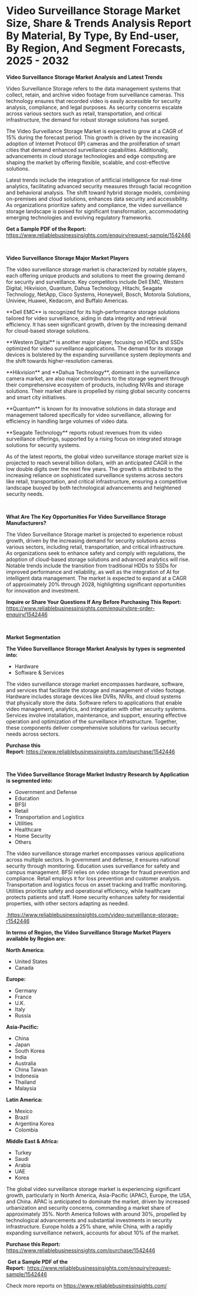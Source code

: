 <p><h1>Video Surveillance Storage Market Size, Share & Trends Analysis Report By Material, By Type, By End-user, By Region, And Segment Forecasts, 2025 - 2032</h1></p><p><strong>Video Surveillance Storage Market Analysis and Latest Trends</strong></p>
<p><p>Video Surveillance Storage refers to the data management systems that collect, retain, and archive video footage from surveillance cameras. This technology ensures that recorded video is easily accessible for security analysis, compliance, and legal purposes. As security concerns escalate across various sectors such as retail, transportation, and critical infrastructure, the demand for robust storage solutions has surged.</p><p>The Video Surveillance Storage Market is expected to grow at a CAGR of 15% during the forecast period. This growth is driven by the increasing adoption of Internet Protocol (IP) cameras and the proliferation of smart cities that demand enhanced surveillance capabilities. Additionally, advancements in cloud storage technologies and edge computing are shaping the market by offering flexible, scalable, and cost-effective solutions.</p><p>Latest trends include the integration of artificial intelligence for real-time analytics, facilitating advanced security measures through facial recognition and behavioral analysis. The shift toward hybrid storage models, combining on-premises and cloud solutions, enhances data security and accessibility. As organizations prioritize safety and compliance, the video surveillance storage landscape is poised for significant transformation, accommodating emerging technologies and evolving regulatory frameworks.</p></p>
<p><strong>Get a Sample PDF of the Report:&nbsp;</strong> <a href="https://www.reliablebusinessinsights.com/enquiry/request-sample/1542446?utm_campaign=3276&utm_medium=2&utm_source=Github&utm_content=ia&utm_term=04042025&utm_id=video-surveillance-storage">https://www.reliablebusinessinsights.com/enquiry/request-sample/1542446</a></p>
<p>&nbsp;</p>
<p><strong>Video Surveillance Storage Major Market Players</strong></p>
<p><p>The video surveillance storage market is characterized by notable players, each offering unique products and solutions to meet the growing demand for security and surveillance. Key competitors include Dell EMC, Western Digital, Hikvision, Quantum, Dahua Technology, Hitachi, Seagate Technology, NetApp, Cisco Systems, Honeywell, Bosch, Motorola Solutions, Uniview, Huawei, Kedacom, and Buffalo Americas.</p><p>**Dell EMC** is recognized for its high-performance storage solutions tailored for video surveillance, aiding in data integrity and retrieval efficiency. It has seen significant growth, driven by the increasing demand for cloud-based storage solutions. </p><p>**Western Digital** is another major player, focusing on HDDs and SSDs optimized for video surveillance applications. The demand for its storage devices is bolstered by the expanding surveillance system deployments and the shift towards higher-resolution cameras.</p><p>**Hikvision** and **Dahua Technology**, dominant in the surveillance camera market, are also major contributors to the storage segment through their comprehensive ecosystem of products, including NVRs and storage solutions. Their market share is propelled by rising global security concerns and smart city initiatives.</p><p>**Quantum** is known for its innovative solutions in data storage and management tailored specifically for video surveillance, allowing for efficiency in handling large volumes of video data.</p><p>**Seagate Technology** reports robust revenues from its video surveillance offerings, supported by a rising focus on integrated storage solutions for security systems.</p><p>As of the latest reports, the global video surveillance storage market size is projected to reach several billion dollars, with an anticipated CAGR in the low double digits over the next few years. The growth is attributed to the increasing reliance on sophisticated surveillance systems across sectors like retail, transportation, and critical infrastructure, ensuring a competitive landscape buoyed by both technological advancements and heightened security needs.</p></p>
<p>&nbsp;</p>
<p><strong>What Are The Key Opportunities For Video Surveillance Storage Manufacturers?</strong></p>
<p><p>The Video Surveillance Storage market is projected to experience robust growth, driven by the increasing demand for security solutions across various sectors, including retail, transportation, and critical infrastructure. As organizations seek to enhance safety and comply with regulations, the adoption of cloud-based storage solutions and advanced analytics will rise. Notable trends include the transition from traditional HDDs to SSDs for improved performance and reliability, as well as the integration of AI for intelligent data management. The market is expected to expand at a CAGR of approximately 20% through 2028, highlighting significant opportunities for innovation and investment.</p></p>
<p><strong>Inquire or Share Your Questions If Any Before Purchasing This Report:</strong> <a href="https://www.reliablebusinessinsights.com/enquiry/pre-order-enquiry/1542446?utm_campaign=3276&utm_medium=2&utm_source=Github&utm_content=ia&utm_term=04042025&utm_id=video-surveillance-storage">https://www.reliablebusinessinsights.com/enquiry/pre-order-enquiry/1542446</a></p>
<p>&nbsp;</p>
<p><strong>Market Segmentation</strong></p>
<p><strong>The Video Surveillance Storage Market Analysis by types is segmented into:</strong></p>
<p><ul><li>Hardware</li><li>Software & Services</li></ul></p>
<p><p>The video surveillance storage market encompasses hardware, software, and services that facilitate the storage and management of video footage. Hardware includes storage devices like DVRs, NVRs, and cloud systems that physically store the data. Software refers to applications that enable video management, analytics, and integration with other security systems. Services involve installation, maintenance, and support, ensuring effective operation and optimization of the surveillance infrastructure. Together, these components deliver comprehensive solutions for various security needs across sectors.</p></p>
<p><strong>Purchase this Report:&nbsp;</strong><a href="https://www.reliablebusinessinsights.com/purchase/1542446?utm_campaign=3276&utm_medium=2&utm_source=Github&utm_content=ia&utm_term=04042025&utm_id=video-surveillance-storage">https://www.reliablebusinessinsights.com/purchase/1542446</a></p>
<p>&nbsp;</p>
<p><strong>The Video Surveillance Storage Market Industry Research by Application is segmented into:</strong></p>
<p><ul><li>Government and Defense</li><li>Education</li><li>BFSI</li><li>Retail</li><li>Transportation and Logistics</li><li>Utilities</li><li>Healthcare</li><li>Home Security</li><li>Others</li></ul></p>
<p><p>The video surveillance storage market encompasses various applications across multiple sectors. In government and defense, it ensures national security through monitoring. Education uses surveillance for safety and campus management. BFSI relies on video storage for fraud prevention and compliance. Retail employs it for loss prevention and customer analysis. Transportation and logistics focus on asset tracking and traffic monitoring. Utilities prioritize safety and operational efficiency, while healthcare protects patients and staff. Home security enhances safety for residential properties, with other sectors adapting as needed.</p></p>
<p><a href="https://www.reliablebusinessinsights.com/video-surveillance-storage-r1542446?utm_campaign=3276&utm_medium=2&utm_source=Github&utm_content=ia&utm_term=04042025&utm_id=video-surveillance-storage">&nbsp;https://www.reliablebusinessinsights.com/video-surveillance-storage-r1542446</a></p>
<p><strong>In terms of Region, the Video Surveillance Storage Market Players available by Region are:</strong></p>
<p>
    <p> <strong> North America: </strong>
        <ul>
            <li>United States</li>
            <li>Canada</li>
        </ul>
        </p> 
    <p> <strong> Europe: </strong>
        <ul>
            <li>Germany</li>
            <li>France</li>
            <li>U.K.</li>
            <li>Italy</li>
            <li>Russia</li>
        </ul>
        </p> 
    <p> <strong> Asia-Pacific: </strong>
        <ul>
            <li>China</li>
            <li>Japan</li>
            <li>South Korea</li>
            <li>India</li>
            <li>Australia</li>
            <li>China Taiwan</li>
            <li>Indonesia</li>
            <li>Thailand</li>
            <li>Malaysia</li>
        </ul>
        </p> 
    <p> <strong> Latin America: </strong>
        <ul>
            <li>Mexico</li>
            <li>Brazil</li>
            <li>Argentina Korea</li>
            <li>Colombia</li>
        </ul>
        </p> 
    <p> <strong> Middle East & Africa: </strong>
        <ul>
            <li>Turkey</li>
            <li>Saudi</li>
            <li>Arabia</li>
            <li>UAE</li>
            <li>Korea</li>
        </ul>
    </p>
    </p>
<p><p>The global video surveillance storage market is experiencing significant growth, particularly in North America, Asia-Pacific (APAC), Europe, the USA, and China. APAC is anticipated to dominate the market, driven by increased urbanization and security concerns, commanding a market share of approximately 35%. North America follows with around 30%, propelled by technological advancements and substantial investments in security infrastructure. Europe holds a 25% share, while China, with a rapidly expanding surveillance network, accounts for about 10% of the market.</p></p>
<p><strong>Purchase this Report: </strong><a href="https://www.reliablebusinessinsights.com/purchase/1542446?utm_campaign=3276&utm_medium=2&utm_source=Github&utm_content=ia&utm_term=04042025&utm_id=video-surveillance-storage">https://www.reliablebusinessinsights.com/purchase/1542446</a></p>
<p>&nbsp;<strong>Get a Sample PDF of the Report:&nbsp;&nbsp;</strong><a href="https://www.reliablebusinessinsights.com/enquiry/request-sample/1542446?utm_campaign=3276&utm_medium=2&utm_source=Github&utm_content=ia&utm_term=04042025&utm_id=video-surveillance-storage">https://www.reliablebusinessinsights.com/enquiry/request-sample/1542446</a></p>
<p><strong></strong></p>
<p>Check more reports on <a href="https://www.reliablebusinessinsights.com/?utm_campaign=3276&utm_medium=2&utm_source=Github&utm_content=ia&utm_term=04042025&utm_id=video-surveillance-storage">https://www.reliablebusinessinsights.com/</a></p>